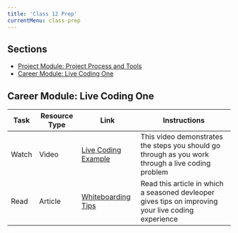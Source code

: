 ```yaml
---
title: 'Class 12 Prep'
currentMenu: class-prep
---
```


## Sections

- [Project Module: Project Process and Tools](#project-module-project-process-and-tools)
- [Career Module: Live Coding One](#career-module-live-coding-one)

## Career Module: Live Coding One
Task | Resource Type | Link | Instructions
|----|---------------|------|-------------|
Watch | Video | [Live Coding Example](../../videos/live-coding/) | This video demonstrates the steps you should go through as you work through a live coding problem
Read | Article | [Whiteboarding Tips](https://writing.pupius.co.uk/whiteboarding-4df873dbba2e) | Read this article in which a seasoned devleoper gives tips on improving your live coding experience

